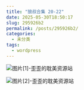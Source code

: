 ```yaml
---
title: "狼叔合集 20-22"
date: 2025-05-30T18:50:17
slug: 295926b2
permalink: /posts/295926b2/
categories:
  - 未分类
tags:
  - wordpress
---
```


![图片[1]-歪歪的耽美资源站](/images/wp/295926b2-38b4b570.jpg)

![图片[2]-歪歪的耽美资源站](/images/wp/295926b2-d3be1ca5.jpg)
